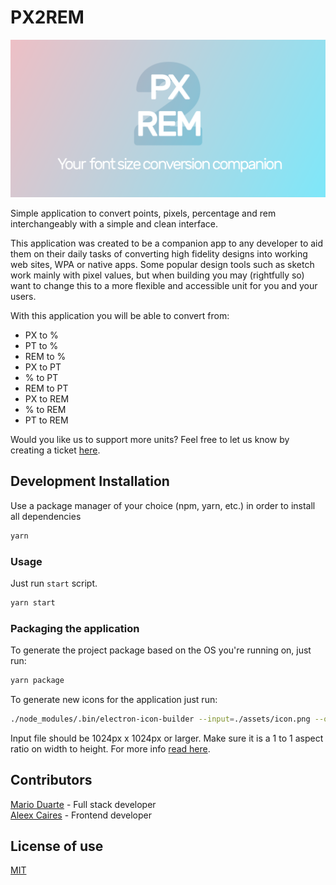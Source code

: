 # PX2REM

![PX2Rem](https://raw.githubusercontent.com/Mario-Duarte/PX2Rem/8460fe0727029b91a30bef5f29970a9b06d690a3/src/images/px2rem_social.png)

Simple application to convert points, pixels, percentage and rem interchangeably with a simple and clean interface.

This application was created to be a companion app to any developer to aid them on their daily tasks of converting high fidelity designs into working web sites, WPA or native apps.
Some popular design tools such as sketch work mainly with pixel values, but when building you may (rightfully so) want to change this to a more flexible and accessible unit for you and your users.

With this application you will be able to convert from:
- PX to %
- PT to %
- REM to %
- PX to PT
- % to PT
- REM to PT
- PX to REM
- % to REM
- PT to REM

Would you like us to support more units? Feel free to let us know by creating a ticket [here](https://github.com/Mario-Duarte/PX2Rem/issues).

## Development Installation

Use a package manager of your choice (npm, yarn, etc.) in order to install all dependencies

```bash
yarn
```

### Usage

Just run `start` script.

```bash
yarn start
```

### Packaging the application

To generate the project package based on the OS you're running on, just run:

```bash
yarn package
```

To generate new icons for the application just run:

```bash
./node_modules/.bin/electron-icon-builder --input=./assets/icon.png --output=./assets/icons/
```

Input file should be 1024px x 1024px or larger. Make sure it is a 1 to 1 aspect ratio on width to height.
For more info [read here](https://github.com/safu9/electron-icon-builder).

## Contributors
[Mario Duarte](https://github.com/Mario-Duarte) - Full stack developer </br>
[Aleex Caires](https://github.com/AleexCaires) - Frontend developer

## License of use

[MIT](/LICENSE.md)
